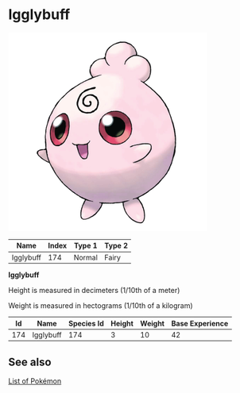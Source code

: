 # Igglybuff


![Igglybuff](images/174.png)

| **Name** | **Index** | **Type 1** | **Type 2** |
|----|----|----|----|
| Igglybuff | 174 | Normal | Fairy  |

**Igglybuff** 


Height is measured in decimeters (1/10th of a meter)

Weight is measured in hectograms (1/10th of a kilogram)

| **Id** | **Name** | **Species Id** | **Height** | **Weight** | **Base Experience** |
|--------|----------|----------------|------------|------------|---------------------|
| 174 | Igglybuff | 174 | 3 | 10 | 42 |


## See also

[List of Pokémon](../pokemon.md)
